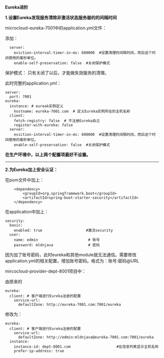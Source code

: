 **Eureka进阶**


 **1.设置Eureka发现服务清除非激活状态服务器的的间隔时间**

microcloud-eureka-7001中的application.yml文件：

添加：

	  server:
	    eviction-interval-timer-in-ms: 600000  #设置清理的间隔时间，而后这个时间使用的毫秒单位。
	    enable-self-preservation: false  #关闭保护模式


保护模式： 只有关闭了以后，才能做失效服务的清理。

此时完整的application.yml：

	server:
	  port: 7001
	eureka: 
	  instance: # eureak实例定义
	    hostname: eureka-7001.com  # 定义Eureka实例所在的主机名称
	  client:
	    fetch-registry: false  # 不注册Eureka自己
	    register-with-eureka: false
	  server:
	    eviction-interval-timer-in-ms: 600000  #设置清理的间隔时间，而后这个时间使用的毫秒单位。
	    enable-self-preservation: false  #关闭保护模式



**在生产环境中，以上两个配置项最好不设置。**

---

**2.为Eureka加上安全认证：**

在pom文件中加上：

		<dependency>
			<groupId>org.springframework.boot</groupId>
			<artifactId>spring-boot-starter-security</artifactId>
		</dependency>


在application中加上：

	security:
	  basic:
	    enabled: true                    #激活security
	  user:
	    name: edmin                       # 账号
	    password: mldnjava                # 密码



因为加了账号密码，此时eureka和其他module就无法通信。需要修改application.yml的相关配置，增加账号密码。格式为：账号:密码@URL

mircocloud-provider-dept-8001项目中：

由原来的

	eureka:
	  client: # 客户端进行Eureka注册的配置
	    service-url:
	      defaultZone: http://eureka-7001.com:7001/eureka


修改为：

	eureka:
	  client: # 客户端进行Eureka注册的配置
	    service-url:
	      defaultZone: http://edmin:mldnjava@eureka-7001.com:7001/eureka
	  instance:
	    instance-id: dept-8001.com                     #在信息列表显示主机名称
	    prefer-ip-address: true      



